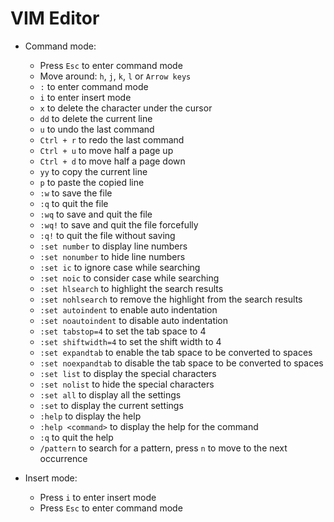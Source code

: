 # VIM Editor

- Command mode:

  - Press `Esc` to enter command mode
  - Move around: `h`, `j`, `k`, `l` or `Arrow keys`
  - `:` to enter command mode
  - `i` to enter insert mode
  - `x` to delete the character under the cursor
  - `dd` to delete the current line
  - `u` to undo the last command
  - `Ctrl + r` to redo the last command
  - `Ctrl + u` to move half a page up
  - `Ctrl + d` to move half a page down
  - `yy` to copy the current line
  - `p` to paste the copied line
  - `:w` to save the file
  - `:q` to quit the file
  - `:wq` to save and quit the file
  - `:wq!` to save and quit the file forcefully
  - `:q!` to quit the file without saving
  - `:set number` to display line numbers
  - `:set nonumber` to hide line numbers
  - `:set ic` to ignore case while searching
  - `:set noic` to consider case while searching
  - `:set hlsearch` to highlight the search results
  - `:set nohlsearch` to remove the highlight from the search results
  - `:set autoindent` to enable auto indentation
  - `:set noautoindent` to disable auto indentation
  - `:set tabstop=4` to set the tab space to 4
  - `:set shiftwidth=4` to set the shift width to 4
  - `:set expandtab` to enable the tab space to be converted to spaces
  - `:set noexpandtab` to disable the tab space to be converted to spaces
  - `:set list` to display the special characters
  - `:set nolist` to hide the special characters
  - `:set all` to display all the settings
  - `:set` to display the current settings
  - `:help` to display the help
  - `:help <command>` to display the help for the command
  - `:q` to quit the help
  - `/pattern` to search for a pattern, press `n` to move to the next occurrence

- Insert mode:
  - Press `i` to enter insert mode
  - Press `Esc` to enter command mode
